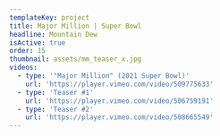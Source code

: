 ```yaml
---
templateKey: project
title: Major Million | Super Bowl
headline: Mountain Dew
isActive: true
order: 15
thumbnail: assets/mm_teaser_x.jpg
videos:
  - type: '"Major Million" (2021 Super Bowl)'
    url: 'https://player.vimeo.com/video/509775633'
  - type: 'Teaser #1'
    url: 'https://player.vimeo.com/video/506759191'
  - type: 'Teaser #2'
    url: 'https://player.vimeo.com/video/508665549'
---
```


